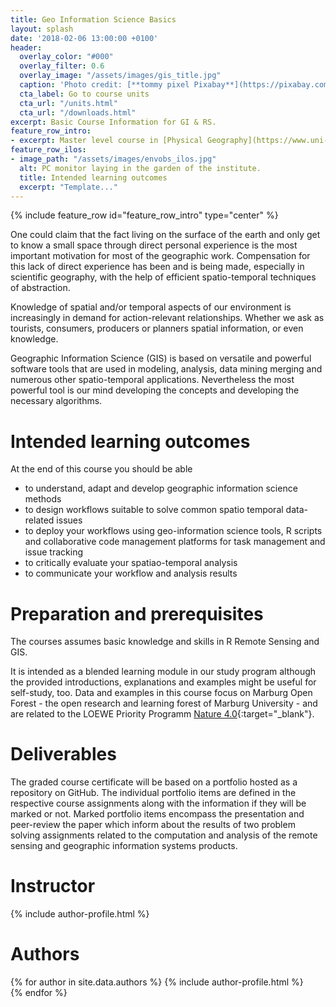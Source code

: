 ```yaml
---
title: Geo Information Science Basics
layout: splash
date: '2018-02-06 13:00:00 +0100'
header:
  overlay_color: "#000"
  overlay_filter: 0.6
  overlay_image: "/assets/images/gis_title.jpg"
  caption: 'Photo credit: [**tommy pixel Pixabay**](https://pixabay.com/de/users/fudowakira0-762613/?utm_source=link-attribution&amp;utm_medium=referral&amp;utm_campaign=image&amp;utm_content=4987155)'
  cta_label: Go to course units
  cta_url: "/units.html"
  cta_url: "/downloads.html"
excerpt: Basic Course Information for GI & RS.
feature_row_intro:
- excerpt: Master level course in [Physical Geography](https://www.uni-marburg.de/fb19/studium/studiengaenge/msc-phygeo) at Marburg University
feature_row_ilos:
- image_path: "/assets/images/envobs_ilos.jpg"
  alt: PC monitor laying in the garden of the institute.
  title: Intended learning outcomes
  excerpt: "Template..."
---
```


{% include feature_row id="feature_row_intro" type="center" %}

One could claim that the fact living on the surface of the earth and only get to know a small space through direct personal experience is the most important motivation for most of the geographic work. Compensation for this lack of direct experience has been and is being made, especially in scientific geography, with the help of efficient spatio-temporal techniques of abstraction. 

Knowledge of spatial and/or temporal aspects of our environment is increasingly in demand for action-relevant relationships. Whether we ask as tourists, consumers, producers or planners spatial information, or even knowledge. 

Geographic Information Science (GIS) is based on versatile and powerful software tools that are used in modeling, analysis, data mining merging and numerous other spatio-temporal applications. Nevertheless the most powerful tool is our mind developing the concepts and developing the necessary algorithms.

# Intended learning outcomes
At the end of this course you should be able

* to understand, adapt and develop geographic information science methods 
* to design workflows suitable to solve common spatio temporal data-related issues
* to deploy your workflows using geo-information science tools, R scripts and collaborative code management platforms for task management and issue tracking
* to critically evaluate your spatiao-temporal analysis
* to communicate your workflow and analysis results



# Preparation and prerequisites

The courses assumes basic knowledge and skills in R Remote Sensing and GIS. 

It is intended as a blended learning module in our study program although the provided introductions, explanations and examples might be useful for self-study, too. Data and examples in this course focus on Marburg Open Forest - the open research and learning forest of Marburg University - and are related to the LOEWE Priority Programm [Nature 4.0](https://www.uni-marburg.de/de/fb19/natur40){:target="_blank"}.


# Deliverables

The graded course certificate will be based on a portfolio hosted as a repository on GitHub. The individual portfolio items are defined in the respective course assignments along with the information if they will be marked or not. Marked portfolio items encompass the presentation and peer-review the paper which inform about the results of two problem solving assignments related to the computation and analysis of the remote sensing and geographic information systems products.


# Instructor
{% include author-profile.html %}

# Authors


{% for author in site.data.authors %} 
  {% include author-profile.html %}
 <br /> 
{% endfor %}